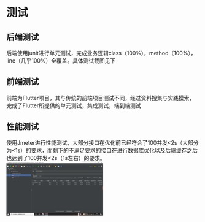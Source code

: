 # 测试  
## 后端测试  
后端使用junit进行单元测试，完成业务逻辑class（100%），method（100%），line（几乎100%）全覆盖。具体测试截图见下

## 前端测试
前端为Flutter项目，其与传统的前端项目测试不同，经过资料搜集与实践摸索，完成了Flutter所提供的单元测试，集成测试，端到端测试

## 性能测试  
使用Jmeter进行性能测试，大部分接口在优化前已经符合了100并发<2s（大部分为<1s）的要求，而剩下的不满足要求的接口在进行数据库优化以及后端缓存之后也达到了100并发<2s（1s左右）的要求。
<img src="https://github.com/chen982/profile/blob/master/image.png" width="50%">
